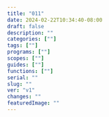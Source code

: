 ```yaml
---
title: "011"
date: 2024-02-22T10:34:40-08:00
draft: false
description: ""
categories: [""]
tags: [""]
programs: [""]
scopes: [""]
guides: [""]
functions: [""]
serial: ""
slug: ""
ver: "v1"
changes: ""
featuredImage: ""
---
```





<!-- scraps
~ ~ ~ ~ ~ ~ ~ ~ ~ ~ ~ ~ ~ ~ ~ ~ ~ ~ ~ ~ ~ ~ ~ ~ ~ ~ ~ ~
~ • ~ • ~ • ~ • ~ • ~ • ~ • ~ • ~ • ~ • ~ • ~ • ~ • ~ •
~ ~ ~ ~ ~ ~ ~ ~ ~ ~ ~ ~ ~ ~ ~ ~ ~ ~ ~ ~ ~ ~ ~ ~ ~ ~ ~ ~


-->
